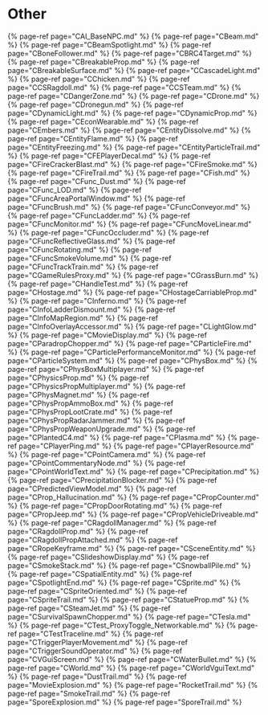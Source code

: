 # Other


{% page-ref page="CAI_BaseNPC.md" %}
{% page-ref page="CBeam.md" %}
{% page-ref page="CBeamSpotlight.md" %}
{% page-ref page="CBoneFollower.md" %}
{% page-ref page="CBRC4Target.md" %}
{% page-ref page="CBreakableProp.md" %}
{% page-ref page="CBreakableSurface.md" %}
{% page-ref page="CCascadeLight.md" %}
{% page-ref page="CChicken.md" %}
{% page-ref page="CCSRagdoll.md" %}
{% page-ref page="CCSTeam.md" %}
{% page-ref page="CDangerZone.md" %}
{% page-ref page="CDrone.md" %}
{% page-ref page="CDronegun.md" %}
{% page-ref page="CDynamicLight.md" %}
{% page-ref page="CDynamicProp.md" %}
{% page-ref page="CEconWearable.md" %}
{% page-ref page="CEmbers.md" %}
{% page-ref page="CEntityDissolve.md" %}
{% page-ref page="CEntityFlame.md" %}
{% page-ref page="CEntityFreezing.md" %}
{% page-ref page="CEntityParticleTrail.md" %}
{% page-ref page="CFEPlayerDecal.md" %}
{% page-ref page="CFireCrackerBlast.md" %}
{% page-ref page="CFireSmoke.md" %}
{% page-ref page="CFireTrail.md" %}
{% page-ref page="CFish.md" %}
{% page-ref page="CFunc_Dust.md" %}
{% page-ref page="CFunc_LOD.md" %}
{% page-ref page="CFuncAreaPortalWindow.md" %}
{% page-ref page="CFuncBrush.md" %}
{% page-ref page="CFuncConveyor.md" %}
{% page-ref page="CFuncLadder.md" %}
{% page-ref page="CFuncMonitor.md" %}
{% page-ref page="CFuncMoveLinear.md" %}
{% page-ref page="CFuncOccluder.md" %}
{% page-ref page="CFuncReflectiveGlass.md" %}
{% page-ref page="CFuncRotating.md" %}
{% page-ref page="CFuncSmokeVolume.md" %}
{% page-ref page="CFuncTrackTrain.md" %}
{% page-ref page="CGameRulesProxy.md" %}
{% page-ref page="CGrassBurn.md" %}
{% page-ref page="CHandleTest.md" %}
{% page-ref page="CHostage.md" %}
{% page-ref page="CHostageCarriableProp.md" %}
{% page-ref page="CInferno.md" %}
{% page-ref page="CInfoLadderDismount.md" %}
{% page-ref page="CInfoMapRegion.md" %}
{% page-ref page="CInfoOverlayAccessor.md" %}
{% page-ref page="CLightGlow.md" %}
{% page-ref page="CMovieDisplay.md" %}
{% page-ref page="CParadropChopper.md" %}
{% page-ref page="CParticleFire.md" %}
{% page-ref page="CParticlePerformanceMonitor.md" %}
{% page-ref page="CParticleSystem.md" %}
{% page-ref page="CPhysBox.md" %}
{% page-ref page="CPhysBoxMultiplayer.md" %}
{% page-ref page="CPhysicsProp.md" %}
{% page-ref page="CPhysicsPropMultiplayer.md" %}
{% page-ref page="CPhysMagnet.md" %}
{% page-ref page="CPhysPropAmmoBox.md" %}
{% page-ref page="CPhysPropLootCrate.md" %}
{% page-ref page="CPhysPropRadarJammer.md" %}
{% page-ref page="CPhysPropWeaponUpgrade.md" %}
{% page-ref page="CPlantedC4.md" %}
{% page-ref page="CPlasma.md" %}
{% page-ref page="CPlayerPing.md" %}
{% page-ref page="CPlayerResource.md" %}
{% page-ref page="CPointCamera.md" %}
{% page-ref page="CPointCommentaryNode.md" %}
{% page-ref page="CPointWorldText.md" %}
{% page-ref page="CPrecipitation.md" %}
{% page-ref page="CPrecipitationBlocker.md" %}
{% page-ref page="CPredictedViewModel.md" %}
{% page-ref page="CProp_Hallucination.md" %}
{% page-ref page="CPropCounter.md" %}
{% page-ref page="CPropDoorRotating.md" %}
{% page-ref page="CPropJeep.md" %}
{% page-ref page="CPropVehicleDriveable.md" %}
{% page-ref page="CRagdollManager.md" %}
{% page-ref page="CRagdollProp.md" %}
{% page-ref page="CRagdollPropAttached.md" %}
{% page-ref page="CRopeKeyframe.md" %}
{% page-ref page="CSceneEntity.md" %}
{% page-ref page="CSlideshowDisplay.md" %}
{% page-ref page="CSmokeStack.md" %}
{% page-ref page="CSnowballPile.md" %}
{% page-ref page="CSpatialEntity.md" %}
{% page-ref page="CSpotlightEnd.md" %}
{% page-ref page="CSprite.md" %}
{% page-ref page="CSpriteOriented.md" %}
{% page-ref page="CSpriteTrail.md" %}
{% page-ref page="CStatueProp.md" %}
{% page-ref page="CSteamJet.md" %}
{% page-ref page="CSurvivalSpawnChopper.md" %}
{% page-ref page="CTesla.md" %}
{% page-ref page="CTest_ProxyToggle_Networkable.md" %}
{% page-ref page="CTestTraceline.md" %}
{% page-ref page="CTriggerPlayerMovement.md" %}
{% page-ref page="CTriggerSoundOperator.md" %}
{% page-ref page="CVGuiScreen.md" %}
{% page-ref page="CWaterBullet.md" %}
{% page-ref page="CWorld.md" %}
{% page-ref page="CWorldVguiText.md" %}
{% page-ref page="DustTrail.md" %}
{% page-ref page="MovieExplosion.md" %}
{% page-ref page="RocketTrail.md" %}
{% page-ref page="SmokeTrail.md" %}
{% page-ref page="SporeExplosion.md" %}
{% page-ref page="SporeTrail.md" %}

